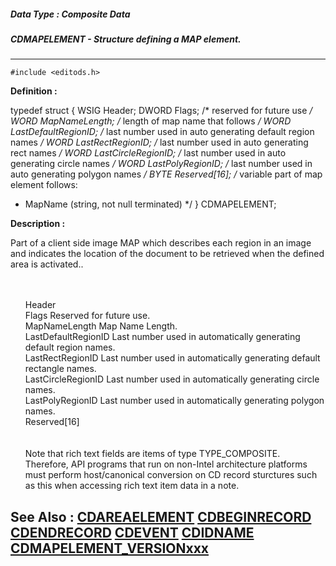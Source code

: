 ##### Data Type : Composite Data
##### CDMAPELEMENT - Structure defining a MAP element.
---
```
#include <editods.h>
```

**Definition :**

typedef struct {
 WSIG  Header;
   DWORD Flags;               /* reserved for future use */
   WORD  MapNameLength;       /* length of map name that follows */
   WORD  LastDefaultRegionID; /* last number used in auto
                                 generating default region names */
   WORD  LastRectRegionID;    /* last number used in auto
                                 generating rect names */
   WORD  LastCircleRegionID;  /* last number used in auto
                                 generating circle names */
   WORD  LastPolyRegionID;    /* last number used in auto
                                 generating polygon names */
   BYTE  Reserved[16];
/* variable part of map element follows:
 * MapName (string, not  null terminated)
 */
} CDMAPELEMENT;

**Description :**

Part of a client side image MAP which describes each region in an image and indicates the location of the document to be retrieved when the defined area is activated..
<ul><br>
<br>
Header	<br>
Flags			Reserved for future use.<br>
MapNameLength		Map Name Length.<br>
LastDefaultRegionID	Last number used in automatically generating default region names.<br>
LastRectRegionID		Last number used in automatically generating default rectangle names.<br>
LastCircleRegionID		Last number used in automatically generating circle names.<br>
LastPolyRegionID		Last number used in automatically generating polygon names.<br>
Reserved[16]<br>
<br>
<br>
Note that rich text fields are items of type TYPE_COMPOSITE.  Therefore, API programs that run on non-Intel architecture platforms must perform host/canonical conversion on CD record sturctures such as this when accessing rich text item data in a note.</ul>



**See Also :**
[CDAREAELEMENT](/domino-c-api-docs/reference/Data/CDAREAELEMENT)
[CDBEGINRECORD](/domino-c-api-docs/reference/Data/CDBEGINRECORD)
[CDENDRECORD](/domino-c-api-docs/reference/Data/CDENDRECORD)
[CDEVENT](/domino-c-api-docs/reference/Data/CDEVENT)
[CDIDNAME](/domino-c-api-docs/reference/Data/CDIDNAME)
[CDMAPELEMENT_VERSIONxxx](/domino-c-api-docs/reference/Symb/CDMAPELEMENT_VERSIONxxx)
---
